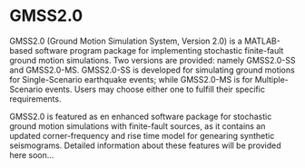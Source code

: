 # GMSS2.0

GMSS2.0 (Ground Motion Simulation System, Version 2.0) is a MATLAB-based software program package for implementing stochastic finite-fault ground motion simulations.
Two versions are provided: namely GMSS2.0-SS and GMSS2.0-MS. GMSS2.0-SS is developed for simulating ground motions for Single-Scenario earthquake events; while GMSS2.0-MS is for Multiple-Scenario events. Users may choose either one to fulfill their specific requirements.

GMSS2.0 is featured as en enhanced software package for stochastic ground motion simulations with finite-fault sources, as it contains an updated corner-frequency and rise time model for genearing synthetic seismograms. Detailed information about these features will be provided here soon...

